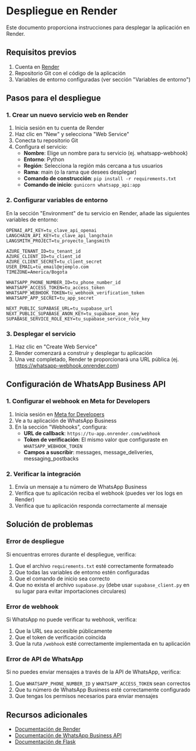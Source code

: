 # Despliegue en Render

Este documento proporciona instrucciones para desplegar la aplicación en Render.

## Requisitos previos

1. Cuenta en [Render](https://render.com/)
2. Repositorio Git con el código de la aplicación
3. Variables de entorno configuradas (ver sección "Variables de entorno")

## Pasos para el despliegue

### 1. Crear un nuevo servicio web en Render

1. Inicia sesión en tu cuenta de Render
2. Haz clic en "New" y selecciona "Web Service"
3. Conecta tu repositorio Git
4. Configura el servicio:
   - **Nombre**: Elige un nombre para tu servicio (ej. whatsapp-webhook)
   - **Entorno**: Python
   - **Región**: Selecciona la región más cercana a tus usuarios
   - **Rama**: main (o la rama que desees desplegar)
   - **Comando de construcción**: `pip install -r requirements.txt`
   - **Comando de inicio**: `gunicorn whatsapp_api:app`

### 2. Configurar variables de entorno

En la sección "Environment" de tu servicio en Render, añade las siguientes variables de entorno:

```
OPENAI_API_KEY=tu_clave_api_openai
LANGCHAIN_API_KEY=tu_clave_api_langchain
LANGSMITH_PROJECT=tu_proyecto_langsmith

AZURE_TENANT_ID=tu_tenant_id
AZURE_CLIENT_ID=tu_client_id
AZURE_CLIENT_SECRET=tu_client_secret
USER_EMAIL=tu_email@ejemplo.com
TIMEZONE=America/Bogota

WHATSAPP_PHONE_NUMBER_ID=tu_phone_number_id
WHATSAPP_ACCESS_TOKEN=tu_access_token
WHATSAPP_WEBHOOK_TOKEN=tu_webhook_verification_token
WHATSAPP_APP_SECRET=tu_app_secret

NEXT_PUBLIC_SUPABASE_URL=tu_supabase_url
NEXT_PUBLIC_SUPABASE_ANON_KEY=tu_supabase_anon_key
SUPABASE_SERVICE_ROLE_KEY=tu_supabase_service_role_key
```

### 3. Desplegar el servicio

1. Haz clic en "Create Web Service"
2. Render comenzará a construir y desplegar tu aplicación
3. Una vez completado, Render te proporcionará una URL pública (ej. https://whatsapp-webhook.onrender.com)

## Configuración de WhatsApp Business API

### 1. Configurar el webhook en Meta for Developers

1. Inicia sesión en [Meta for Developers](https://developers.facebook.com/)
2. Ve a tu aplicación de WhatsApp Business
3. En la sección "Webhooks", configura:
   - **URL de callback**: `https://tu-app.onrender.com/webhook`
   - **Token de verificación**: El mismo valor que configuraste en `WHATSAPP_WEBHOOK_TOKEN`
   - **Campos a suscribir**: messages, message_deliveries, messaging_postbacks

### 2. Verificar la integración

1. Envía un mensaje a tu número de WhatsApp Business
2. Verifica que tu aplicación reciba el webhook (puedes ver los logs en Render)
3. Verifica que tu aplicación responda correctamente al mensaje

## Solución de problemas

### Error de despliegue

Si encuentras errores durante el despliegue, verifica:

1. Que el archivo `requirements.txt` esté correctamente formateado
2. Que todas las variables de entorno estén configuradas
3. Que el comando de inicio sea correcto
4. Que no exista el archivo `supabase.py` (debe usar `supabase_client.py` en su lugar para evitar importaciones circulares)

### Error de webhook

Si WhatsApp no puede verificar tu webhook, verifica:

1. Que la URL sea accesible públicamente
2. Que el token de verificación coincida
3. Que la ruta `/webhook` esté correctamente implementada en tu aplicación

### Error de API de WhatsApp

Si no puedes enviar mensajes a través de la API de WhatsApp, verifica:

1. Que `WHATSAPP_PHONE_NUMBER_ID` y `WHATSAPP_ACCESS_TOKEN` sean correctos
2. Que tu número de WhatsApp Business esté correctamente configurado
3. Que tengas los permisos necesarios para enviar mensajes

## Recursos adicionales

- [Documentación de Render](https://render.com/docs)
- [Documentación de WhatsApp Business API](https://developers.facebook.com/docs/whatsapp)
- [Documentación de Flask](https://flask.palletsprojects.com/)
